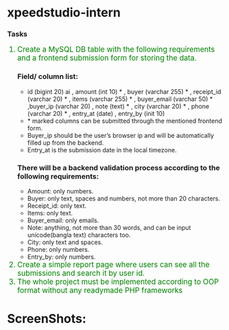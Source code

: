# xpeedstudio-intern

### Tasks
<ol>
  <li style="color: green;font-size: 17px;"> Create a MySQL DB table with the following requirements and a frontend submission form for storing the data.</li>

  <h3>  Field/ column list: </h3>
  <ul>
  <li> id (bigint 20) ai , amount (int 10) * , buyer (varchar 255) * , receipt_id (varchar 20) * , items (varchar 255) * , buyer_email (varchar 50) * ,buyer_ip (varchar 20) , note     
     (text) * , city (varchar 20) * ,   phone (varchar 20) * , entry_at (date) , entry_by (init 10) </li>
  <li>* marked columns can be submitted through the mentioned frontend form.</li>
  <li> Buyer_ip should be the user’s browser ip and will be automatically filled up from the backend. </li>
  <li> Entry_at is the submission date in the local timezone.</li>
  </ul>


  <h3> There will be a backend validation process according to the following requirements: </h3>
  <ul>
  <li>Amount: only numbers.</li><li> Buyer: only text, spaces and numbers, not more than 20 characters.</li> <li> Receipt_id: only text.</li>
  <li>Items: only text.</li>
  <li>Buyer_email: only emails.</li>
  <li>Note: anything, not more than 30 words, and can be input unicode(bangla text) characters too.</li>
  <li>City: only text and spaces.</li>
  <li>Phone: only numbers.</li>
  <li>Entry_by: only numbers. </li>
  </ul>


  <li style="color:green;font-size:17px;">Create a simple report page where users can see all the submissions and search it by user id. </li>
  <li style="color:green;font-size:17px;">The whole project must be implemented according to OOP format without any readymade PHP frameworks</li>
</ol>


# ScreenShots:
